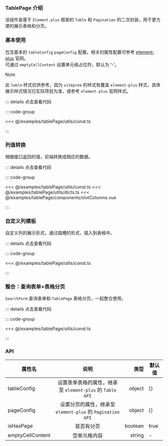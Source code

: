 ### TablePage 介绍

该组件是基于 `Element-plus` 框架的 `Table` 和 `Pagination` 的二次封装，用于更方便的展示表格和分页。

### 基本使用

包含基本的 `tableConfig` `pageConfig` 配置。相关的属性配置可参考 [element-plus](https://element-plus.org/zh-CN/component/table.html) 官网。  
可通过 `emptyCellContent` 设置单元格占位符，默认为 ‘-’。

> [!NOTE]
> 此 `table` 样式仅供参考，因为 `vitepree` 的样式有覆盖 `element-plus` 样式，具体展示样式情况已实际项目为准，或参考 `element-plus` 官网样式。

<preview path="../examples/tablePage/base.vue"></preview>

::: details 点击查看代码

::: code-group

<<< @/examples/tablePage/utils/const.ts

:::

### 列值转换

根据接口返回的值，前端转换成相应的数据。

<preview path="../examples/tablePage/convertValue.vue"></preview>

::: details 点击查看代码

::: code-group

<<< @/examples/tablePage/utils/const.ts
<<< @/examples/tablePage/utils/dicts.ts
<<< @/examples/tablePage/components/slotColumns.vue

:::

### 自定义列模板

自定义列的展示形式，通过插槽的形式，插入到表格中。

<preview path="../examples/tablePage/customColumn.vue"></preview>

::: details 点击查看代码

::: code-group

<<< @/examples/tablePage/utils/const.ts

:::

### 整合：查询表单+表格分页

`SearchForm` 查询表单和 `TablePage` 表格分页，一起整合使用。

<preview path="../examples/tablePage/searchFormAndTablePage.vue"></preview>

::: details 点击查看代码

::: code-group

<<< @/examples/tablePage/utils/const.ts

:::

### API

| 属性名           |                           说明                            |    类型 | 默认值 |
| ---------------- | :-------------------------------------------------------: | ------: | ------ |
| tableConfig      | 设置表单表格的属性，继承至 `element-plus` 的 `Table API`  |  object | {}     |
| pageConfig       | 设置分页的属性，继承至 `element-plus` 的 `Pagination API` |  object | {}     |
| isHasPage        |                        是否有分页                         | boolean | true   |
| emptyCellContent |                       空单元格内容                        |  string | -      |
